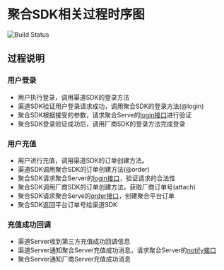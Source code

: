 # 聚合SDK相关过程时序图

<img src="http://sdk.289.com/Public/active.jpg" alt="Build Status">

## 过程说明
### 用户登录
- 用户执行登录，调用渠道SDK的登录方法
- 渠道SDK验证用户登录请求成功，调用聚合SDK的登录方法(@login)
- 聚合SDK根据接受的参数，请求聚合Serve的[login接口](https://github.com/slpi1/public_doc/blob/master/psdk/api.md#登录接口)进行验证
- 聚合SDK登录验证成功后，调用厂商SDK的登录方法完成登录

### 用户充值
- 用户进行充值，调用渠道SDK的订单创建方法。
- 渠道SDK调用聚合SDK的订单创建方法(@order)
- 聚合SDK请求聚合Server的[login接口](https://github.com/slpi1/public_doc/blob/master/psdk/api.md#登录接口)，验证请求的合法性
- 聚合SDK调用厂商SDK的订单创建方法，获取厂商订单号(attach)
- 聚合SDK请求聚合Serve的[order接口](https://github.com/slpi1/public_doc/blob/master/psdk/api.md#订单创建接口)，创建聚合平台订单
- 聚合SDK返回平台订单号给渠道SDK

### 充值成功回调
- 渠道Server收到第三方充值成功回调信息
- 渠道Server通知聚合Server充值成功消息，请求聚合Server的[notify接口](https://github.com/slpi1/public_doc/blob/master/psdk/api.md#支付成功回调接口)
- 聚合Server通知厂商Server充值成功消息